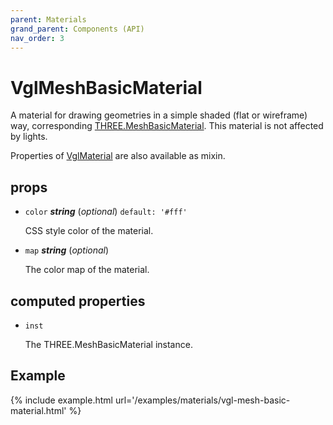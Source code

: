 ```yaml
---
parent: Materials
grand_parent: Components (API)
nav_order: 3
---
```

# VglMeshBasicMaterial

A material for drawing geometries in a simple shaded (flat or wireframe) way,
corresponding [THREE.MeshBasicMaterial](https://threejs.org/docs/index.html#api/materials/MeshBasicMaterial).
This material is not affected by lights.

Properties of [VglMaterial](vgl-material) are also available as mixin. 

## props 

- `color` ***string*** (*optional*) `default: '#fff'` 

  CSS style color of the material. 

- `map` ***string*** (*optional*) 

  The color map of the material. 

## computed properties 

- `inst` 

  The THREE.MeshBasicMaterial instance. 


## Example

{% include example.html url='/examples/materials/vgl-mesh-basic-material.html' %}


